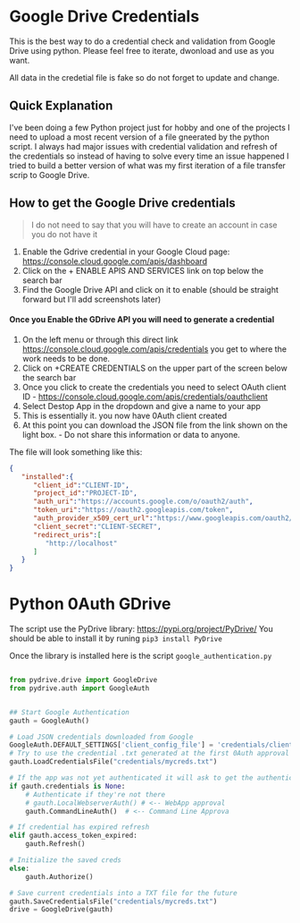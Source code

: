 # Google Drive Credentials
This is the best way to do a credential check and validation from Google Drive using python.
Please feel free to iterate, dwonload and use as you want.

All data in the credetial file is fake so do not forget to update and change.

## Quick Explanation
I've been doing a few Python project just for hobby and one of the projects I need to upload a most recent version of a file gneerated by the python script.
I always had major issues with credential validation and refresh of the credentials so instead of having to solve every time an issue happened I tried to build a better version of what was my first iteration of a file transfer scrip to Google Drive.

## How to get the Google Drive credentials
> I do not need to say that you will have to create an account in case you do not have it

1. Enable the Gdrive credential in your Google Cloud page: https://console.cloud.google.com/apis/dashboard
2. Click on the + ENABLE APIS AND SERVICES link on top below the search bar
3. Find the Google Drive API and click on it to enable (should be straight forward but I'll add screenshots later)

#### Once you Enable the GDrive API you will need to generate a credential
1. On the left menu or through this direct link https://console.cloud.google.com/apis/credentials you get to where the work needs to be done.
2. Click on +CREATE CREDENTIALS on the upper part of the screen below the search bar
4. Once you click to create the credentials you need to select OAuth client ID - https://console.cloud.google.com/apis/credentials/oauthclient
5. Select Destop App in the dropdown and give a name to your app
6. This is essentially it. you now have 0Auth client created
7. At this point you can download the JSON file from the link shown on the light box. - Do not share this information or data to anyone.

The file will look something like this:
```json
{
   "installed":{
      "client_id":"CLIENT-ID",
      "project_id":"PROJECT-ID",
      "auth_uri":"https://accounts.google.com/o/oauth2/auth",
      "token_uri":"https://oauth2.googleapis.com/token",
      "auth_provider_x509_cert_url":"https://www.googleapis.com/oauth2/v1/certs",
      "client_secret":"CLIENT-SECRET",
      "redirect_uris":[
         "http://localhost"
      ]
   }
}
```

# Python 0Auth GDrive
The script use the PyDrive library: https://pypi.org/project/PyDrive/
You should be able to install it by runing `pip3 install PyDrive `

Once the library is installed here is the script `google_authentication.py`
`````python

from pydrive.drive import GoogleDrive
from pydrive.auth import GoogleAuth


## Start Google Authentication
gauth = GoogleAuth()

# Load JSON credentials downloaded from Google
GoogleAuth.DEFAULT_SETTINGS['client_config_file'] = 'credentials/client_secrets.json'
# Try to use the credential .txt generated at the first 0Auth approval
gauth.LoadCredentialsFile("credentials/mycreds.txt")

# If the app was not yet authenticated it will ask to get the authentication from Google
if gauth.credentials is None:
    # Authenticate if they're not there
    # gauth.LocalWebserverAuth() # <-- WebApp approval
    gauth.CommandLineAuth()  # <-- Command Line Approva

# If credential has expired refresh
elif gauth.access_token_expired:
    gauth.Refresh()

# Initialize the saved creds
else:
    gauth.Authorize()

# Save current credentials into a TXT file for the future
gauth.SaveCredentialsFile("credentials/mycreds.txt")
drive = GoogleDrive(gauth)

`````
